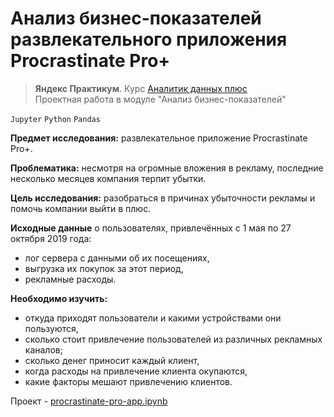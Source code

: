 # Анализ бизнес-показателей развлекательного приложения Procrastinate Pro+
> **Яндекс Практикум**. Курс [Аналитик данных плюс](https://practicum.yandex.ru/data-analyst-plus/) <br> 
> Проектная работа в модуле "Анализ бизнес-показателей"

`Jupyter` `Python` `Pandas`

**Предмет исследования:** развлекательное приложение Procrastinate Pro+.

**Проблематика:** несмотря на огромные вложения в рекламу, последние несколько месяцев компания терпит убытки.

**Цель исследования:** разобраться в причинах убыточности рекламы и помочь компании выйти в плюс.

**Исходные данные** о пользователях, привлечённых с 1 мая по 27 октября 2019 года:
- лог сервера с данными об их посещениях,
- выгрузка их покупок за этот период,
- рекламные расходы.

**Необходимо изучить:**
- откуда приходят пользователи и какими устройствами они пользуются,
- сколько стоит привлечение пользователей из различных рекламных каналов;
- сколько денег приносит каждый клиент,
- когда расходы на привлечение клиента окупаются,
- какие факторы мешают привлечению клиентов.

Проект - [procrastinate-pro-app.ipynb](procrastinate-pro-app.ipynb)

